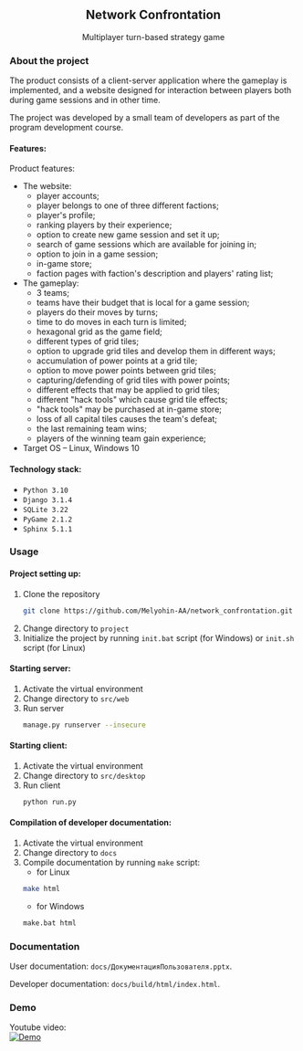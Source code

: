 <div align="center">
  <h2 align="center">Network Confrontation</h2>
  <p align="center">Multiplayer turn-based strategy game</p>
</div>


### About the project

The product consists of a client-server application where the gameplay is implemented, and a website designed for interaction between players both during game sessions and in other time.

The project was developed by a small team of developers as part of the program development course.

#### Features:
Product features:
* The website:
  * player accounts;
  * player belongs to one of three different factions;
  * player's profile;
  * ranking players by their experience;
  * option to create new game session and set it up;
  * search of game sessions which are available for joining in;
  * option to join in a game session;
  * in-game store;
  * faction pages with faction's description and players' rating list;
* The gameplay:
  * 3 teams;
  * teams have their budget that is local for a game session;
  * players do their moves by turns;
  * time to do moves in each turn is limited;
  * hexagonal grid as the game field;
  * different types of grid tiles;
  * option to upgrade grid tiles and develop them in different ways;
  * accumulation of power points at a grid tile;
  * option to move power points between grid tiles;
  * capturing/defending of grid tiles with power points;
  * different effects that may be applied to grid tiles;
  * different "hack tools" which cause grid tile effects;
  * "hack tools" may be purchased at in-game store;
  * loss of all capital tiles causes the team's defeat;
  * the last remaining team wins;
  * players of the winning team gain experience;
* Target OS – Linux, Windows 10

#### Technology stack:
* `Python 3.10`
* `Django 3.1.4`
* `SQLite 3.22`
* `PyGame 2.1.2`
* `Sphinx 5.1.1`


### Usage

#### Project setting up:
1. Clone the repository
    ```sh
    git clone https://github.com/Melyohin-AA/network_confrontation.git
    ```
2. Change directory to `project`
3. Initialize the project by running `init.bat` script (for Windows) or `init.sh` script (for Linux)

#### Starting server:
1. Activate the virtual environment
2. Change directory to `src/web`
3. Run server
    ```sh
    manage.py runserver --insecure
    ```

#### Starting client:
1. Activate the virtual environment
2. Change directory to `src/desktop`
3. Run client
    ```sh
    python run.py
    ```

#### Compilation of developer documentation:
1. Activate the virtual environment
2. Change directory to `docs`
3. Compile documentation by running `make` script:
   * for Linux
   ```sh
   make html
   ```
   * for Windows
   ```sh
   make.bat html
   ```


### Documentation

User documentation: `docs/ДокументацияПользователя.pptx`.

Developer documentation: `docs/build/html/index.html`.


### Demo

Youtube video:<br>
[![Demo](https://img.youtube.com/vi/K3yNlMb3IwM/0.jpg)](https://youtu.be/K3yNlMb3IwM)
